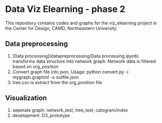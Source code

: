 # Data Viz Elearning - phase 2
This repository contains codes and graphs for the viz_elearning project in the Center for Design, CAMD, Northeastern University.
## Data preprocessing
1. [Data processing](datapreprocessing/Data processing.ipynb) transforms data structure into network graph. Network data is filtered based on org_position
2. Convert graph file into json, Usage: python convert.py -i mygraph.graphml -o outfile.json
3. tree.csv is extract from the org_position file
## Visualization
1. seperate graph: network_test, tree_test, catogram/index
2. development: D3_prototype